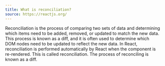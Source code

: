 ```yaml
---
title: What is reconciliation?
source: https://reactjs.org/
---
```


Reconciliation is the process of comparing two sets of data and determining which items need to be added, removed, or updated to match the new data. This process is known as a diff, and it is often used to determine which DOM nodes need to be updated to reflect the new data. In React, reconciliation is performed automatically by React when the component is re-rendered. This is called reconciliation. The process of reconciling is known as a diff.
